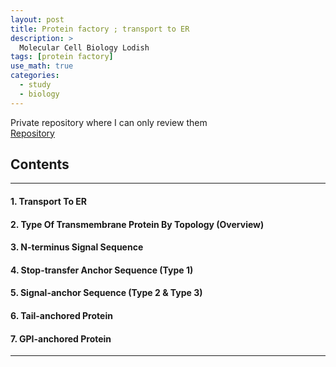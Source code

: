 ```yaml
---
layout: post
title: Protein factory ; transport to ER
description: >
  Molecular Cell Biology Lodish
tags: [protein factory]
use_math: true
categories:
  - study
  - biology
---
```

Private repository where I can only review them<br>
[Repository](https://github.com/hyun-jin891/hidden-post-hyunjin891-github-blog/blob/master/_posts/study/biology/2022-07-28-protein-factory-transport-to-ER.md)

## Contents
------
#### 1. Transport To ER
#### 2. Type Of Transmembrane Protein By Topology (Overview)
#### 3. N-terminus Signal Sequence
#### 4. Stop-transfer Anchor Sequence (Type 1)
#### 5. Signal-anchor Sequence (Type 2 & Type 3)
#### 6. Tail-anchored Protein
#### 7. GPI-anchored Protein
-----

